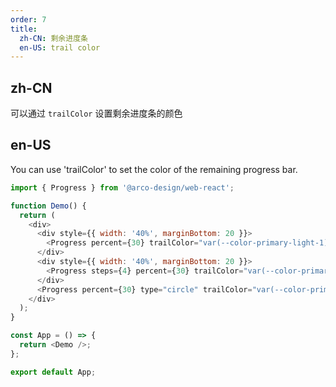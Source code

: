 ```yaml
---
order: 7
title:
  zh-CN: 剩余进度条
  en-US: trail color
---
```


## zh-CN

可以通过 `trailColor` 设置剩余进度条的颜色

## en-US

You can use 'trailColor' to set the color of the remaining progress bar.

```js
import { Progress } from '@arco-design/web-react';

function Demo() {
  return (
    <div>
      <div style={{ width: '40%', marginBottom: 20 }}>
        <Progress percent={30} trailColor="var(--color-primary-light-1)" />
      </div>
      <div style={{ width: '40%', marginBottom: 20 }}>
        <Progress steps={4} percent={30} trailColor="var(--color-primary-light-1)" />
      </div>
      <Progress percent={30} type="circle" trailColor="var(--color-primary-light-1)" />
    </div>
  );
}

const App = () => {
  return <Demo />;
};

export default App;
```

